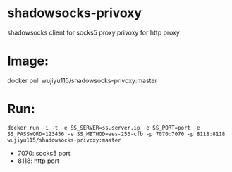 # shadowsocks-privoxy
shadowsocks client for socks5 proxy
privoxy for http proxy

# Image:
docker pull wujiyu115/shadowsocks-privoxy:master

# Run:
```
docker run -i -t -e SS_SERVER=ss.server.ip -e SS_PORT=port -e SS_PASSWORD=123456 -e SS_METHOD=aes-256-cfb -p 7070:7070 -p 8118:8118 wujiyu115/shadowsocks-privoxy:master

```

+ 7070: socks5 port
+ 8118: http port
